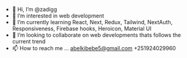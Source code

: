- 👋 Hi, I’m @zadigg
- 👀 I’m interested in web development
- 🌱 I’m currently learning React, Next, Redux, Tailwind, NextAuth, Responsiveness, Firebase hooks, Heroicon, Material UI
- 💞️ I’m looking to collaborate on web developments thats follows the current trend
- 📫 How to reach me ... 
      abelkibebe5@gmail.com
      +251924029960

<!---
zadigg/zadigg is a ✨ special ✨ repository because its `README.md` (this file) appears on your GitHub profile.
You can click the Preview link to take a look at your changes.
--->
